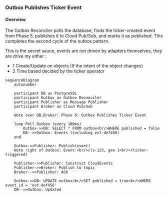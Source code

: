 ### Outbox Publishes Ticker Event

#### Overview

The Outbox Reconciler polls the database, finds the ticker-created event from Phase 5, publishes it to Cloud Pub/Sub, and marks it as published. This completes the second cycle of the outbox pattern.

This is the secret sauce, events are not driven by adapters themselves, they are drive my either : 
- 1 Create/Update on objects (If the intent of the object changes)
- 2 Time based decided by the ticker operator

```mermaid
sequenceDiagram
    autonumber

    participant DB as PostgreSQL
    participant Outbox as Outbox Reconciler
    participant Publisher as Message Publisher
    participant Broker as Cloud Pub/Sub

    Note over DB,Broker: Phase 6: Outbox Publishes Ticker Event

    loop Poll Outbox (every 100ms)
        Outbox->>DB: SELECT * FROM outbox<br/>WHERE published = false
        DB-->>Outbox: Events (including evt-def456)
    end

    Outbox->>Publisher: Publish(event)
    Note right of Outbox: Event:<br/>cls-123, gen 1<br/>(ticker-triggered)

    Publisher->>Publisher: Construct CloudEvents
    Publisher->>Broker: Publish to topic
    Broker-->>Publisher: ACK

    Outbox->>DB: UPDATE outbox<br/>SET published = true<br/>WHERE event_id = 'evt-def456'
    DB-->>Outbox: Updated
```